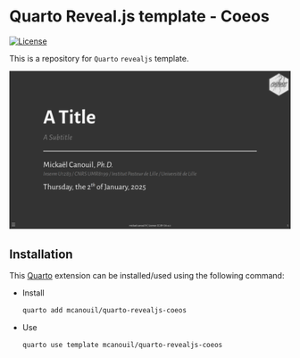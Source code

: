# Quarto Reveal.js template - Coeos

<!-- badges: start -->
[![License](https://img.shields.io/github/license/mcanouil/quarto-revealjs-coeos)](LICENSE)
<!-- badges: end -->

This is a repository for `Quarto` `revealjs` template.

[![Screenshot of a dark grey title slide with a logo in the top right corner, a block left aligned in the center of the slide with a title in white, a subtitle in light grey, an horizontal rule in white, the author in white, institute in italics and light grey, and the full literal date. The footer of the slide includes from left to right, a menu icon, author and license, and the slide number.](template.png)](https://m.canouil.dev/quarto-revealjs-coeos/)

## Installation

This [Quarto](quarto.org) extension can be installed/used using the following command:

- Install
  ```bash
  quarto add mcanouil/quarto-revealjs-coeos
  ```
- Use
  ```bash
  quarto use template mcanouil/quarto-revealjs-coeos
  ```
